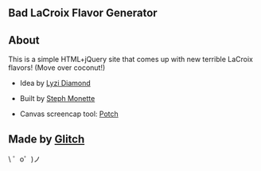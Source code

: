 Bad LaCroix Flavor Generator 
------------

## About

This is a simple HTML+jQuery site that comes up with new terrible LaCroix flavors! (Move over coconut!)


- Idea by [Lyzi Diamond](https://glitch.com/@lyzidiamond)

- Built by [Steph Monette](https://glitch.com/@smonette)

- Canvas screencap tool: [Potch](https://glitch.com/@potch)

Made by [Glitch](https://glitch.com/)
-------------------

\ ゜o゜)ノ

